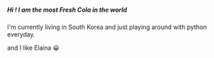 ##### Hi ! I am the most Fresh Cola in the world
I'm currently living in South Korea and just playing around with python everyday.

and I like Elaina :grinning:



